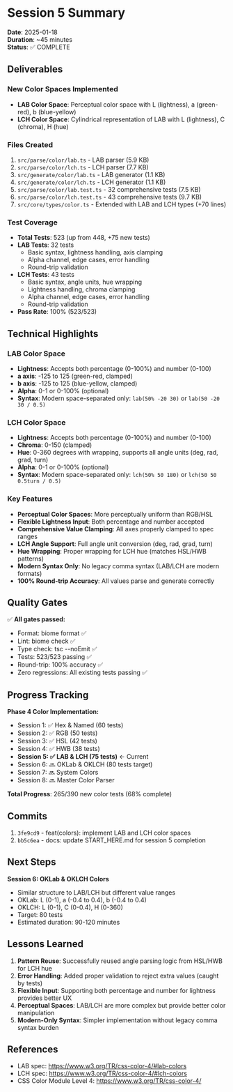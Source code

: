 # Session 5 Summary

**Date**: 2025-01-18  
**Duration**: ~45 minutes  
**Status**: ✅ COMPLETE

## Deliverables

### New Color Spaces Implemented
- **LAB Color Space**: Perceptual color space with L (lightness), a (green-red), b (blue-yellow)
- **LCH Color Space**: Cylindrical representation of LAB with L (lightness), C (chroma), H (hue)

### Files Created
1. `src/parse/color/lab.ts` - LAB parser (5.9 KB)
2. `src/parse/color/lch.ts` - LCH parser (7.7 KB)
3. `src/generate/color/lab.ts` - LAB generator (1.1 KB)
4. `src/generate/color/lch.ts` - LCH generator (1.1 KB)
5. `src/parse/color/lab.test.ts` - 32 comprehensive tests (7.5 KB)
6. `src/parse/color/lch.test.ts` - 43 comprehensive tests (9.7 KB)
7. `src/core/types/color.ts` - Extended with LAB and LCH types (+70 lines)

### Test Coverage
- **Total Tests**: 523 (up from 448, +75 new tests)
- **LAB Tests**: 32 tests
  - Basic syntax, lightness handling, axis clamping
  - Alpha channel, edge cases, error handling
  - Round-trip validation
- **LCH Tests**: 43 tests
  - Basic syntax, angle units, hue wrapping
  - Lightness handling, chroma clamping
  - Alpha channel, edge cases, error handling
  - Round-trip validation
- **Pass Rate**: 100% (523/523)

## Technical Highlights

### LAB Color Space
- **Lightness**: Accepts both percentage (0-100%) and number (0-100)
- **a axis**: -125 to 125 (green-red, clamped)
- **b axis**: -125 to 125 (blue-yellow, clamped)
- **Alpha**: 0-1 or 0-100% (optional)
- **Syntax**: Modern space-separated only: `lab(50% -20 30)` or `lab(50 -20 30 / 0.5)`

### LCH Color Space
- **Lightness**: Accepts both percentage (0-100%) and number (0-100)
- **Chroma**: 0-150 (clamped)
- **Hue**: 0-360 degrees with wrapping, supports all angle units (deg, rad, grad, turn)
- **Alpha**: 0-1 or 0-100% (optional)
- **Syntax**: Modern space-separated only: `lch(50% 50 180)` or `lch(50 50 0.5turn / 0.5)`

### Key Features
- **Perceptual Color Spaces**: More perceptually uniform than RGB/HSL
- **Flexible Lightness Input**: Both percentage and number accepted
- **Comprehensive Value Clamping**: All axes properly clamped to spec ranges
- **LCH Angle Support**: Full angle unit conversion (deg, rad, grad, turn)
- **Hue Wrapping**: Proper wrapping for LCH hue (matches HSL/HWB patterns)
- **Modern Syntax Only**: No legacy comma syntax (LAB/LCH are modern formats)
- **100% Round-trip Accuracy**: All values parse and generate correctly

## Quality Gates

✅ **All gates passed:**
- Format: biome format ✅
- Lint: biome check ✅
- Type check: tsc --noEmit ✅
- Tests: 523/523 passing ✅
- Round-trip: 100% accuracy ✅
- Zero regressions: All existing tests passing ✅

## Progress Tracking

**Phase 4 Color Implementation:**
- Session 1: ✅ Hex & Named (60 tests)
- Session 2: ✅ RGB (50 tests)
- Session 3: ✅ HSL (42 tests)
- Session 4: ✅ HWB (38 tests)
- **Session 5: ✅ LAB & LCH (75 tests)** ← Current
- Session 6: 🔜 OKLab & OKLCH (80 tests target)
- Session 7: 🔜 System Colors
- Session 8: 🔜 Master Color Parser

**Total Progress**: 265/390 new color tests (68% complete)

## Commits

1. `3fe9cd9` - feat(colors): implement LAB and LCH color spaces
2. `bb5c6ea` - docs: update START_HERE.md for session 5 completion

## Next Steps

**Session 6: OKLab & OKLCH Colors**
- Similar structure to LAB/LCH but different value ranges
- OKLab: L (0-1), a (-0.4 to 0.4), b (-0.4 to 0.4)
- OKLCH: L (0-1), C (0-0.4), H (0-360)
- Target: 80 tests
- Estimated duration: 90-120 minutes

## Lessons Learned

1. **Pattern Reuse**: Successfully reused angle parsing logic from HSL/HWB for LCH hue
2. **Error Handling**: Added proper validation to reject extra values (caught by tests)
3. **Flexible Input**: Supporting both percentage and number for lightness provides better UX
4. **Perceptual Spaces**: LAB/LCH are more complex but provide better color manipulation
5. **Modern-Only Syntax**: Simpler implementation without legacy comma syntax burden

## References

- LAB spec: https://www.w3.org/TR/css-color-4/#lab-colors
- LCH spec: https://www.w3.org/TR/css-color-4/#lch-colors
- CSS Color Module Level 4: https://www.w3.org/TR/css-color-4/
